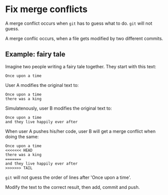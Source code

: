 # Fix merge conflicts

A merge conflict occurs when `git` has to guess what to do.
`git` will not guess.

A merge conflic occurs, when a file gets modified by two different commits.

## Example: fairy tale

Imagine two people writing a fairy tale together. They start with this text:

```
Once upon a time
```

User A modifies the original text to:

```
Once upon a time
there was a king
```

Simulatenously, user B modifies the original text to:

```
Once upon a time
and they live happily ever after
```

When user A pushes his/her code, user B will get a merge conflict when doing the same:

```
Once upon a time
<<<<<<< HEAD
there was a king
=======
and they live happily ever after
>>>>>>> TAIL
```

`git` will not guess the order of lines after 'Once upon a time'.

Modify the text to the correct result, then add, commit and push.

